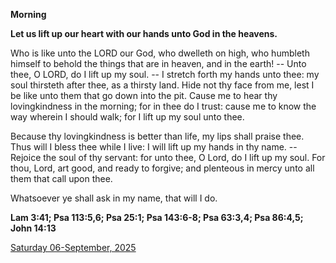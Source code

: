 **Morning**

**Let us lift up our heart with our hands unto God in the heavens.**
 
Who is like unto the LORD our God, who dwelleth on high, who humbleth himself to behold the things that are in heaven, and in the earth! -- Unto thee, O LORD, do I lift up my soul. -- I stretch forth my hands unto thee: my soul thirsteth after thee, as a thirsty land. Hide not thy face from me, lest I be like unto them that go down into the pit. Cause me to hear thy lovingkindness in the morning; for in thee do I trust: cause me to know the way wherein I should walk; for I lift up my soul unto thee.
 
Because thy lovingkindness is better than life, my lips shall praise thee. Thus will I bless thee while I live: I will lift up my hands in thy name. -- Rejoice the soul of thy servant: for unto thee, O Lord, do I lift up my soul. For thou, Lord, art good, and ready to forgive; and plenteous in mercy unto all them that call upon thee.
 
Whatsoever ye shall ask in my name, that will I do.  

**Lam 3:41; Psa 113:5,6; Psa 25:1; Psa 143:6-8; Psa 63:3,4; Psa 86:4,5; John 14:13**

[Saturday 06-September, 2025](https://t.me/daily_light)
